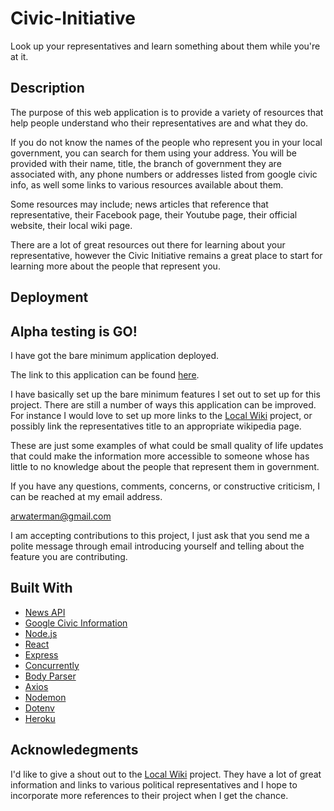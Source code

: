 # Civic-Initiative

Look up your representatives and learn something about them while you're at it.

## Description

The purpose of this web application is to provide a variety of resources that help people understand who their representatives are and what they do.

If you do not know the names of the people who represent you in your local government, you can search for them using your address. You will be provided with their name, title, the branch of government they are associated with, any phone numbers or addresses listed from google civic info, as well some links to various resources available about them.

Some resources may include; news articles that reference that representative, their Facebook page, their Youtube page, their official website, their local wiki page.

There are a lot of great resources out there for learning about your representative, however the Civic Initiative remains a great place to start for learning more about the people that represent you.

## Deployment



## Alpha testing is GO!

I have got the bare minimum application deployed.

The link to this application can be found [here](https://civic-initiative.herokuapp.com/).

I have basically set up the bare minimum features I set out to set up for this project. There are still a number of ways this application can be improved. For instance I would love to set up more links to the [Local Wiki]() project, or possibly link the representatives title to an appropriate wikipedia page.

These are just some examples of what could be small quality of life updates that could make the information more accessible to someone whose has little to no knowledge about the people that represent them in government.

If you have any questions, comments, concerns, or constructive criticism, I can be reached at my email address.

arwaterman@gmail.com

I am accepting contributions to this project, I just ask that you send me a polite message through email introducing yourself and telling about the feature you are contributing.

## Built With

 - [News API](https://newsapi.org/)
 - [Google Civic Information](https://developers.google.com/civic-information/)
 - [Node.js]()
 - [React]()
 - [Express]()
 - [Concurrently]()
 - [Body Parser]()
 - [Axios]()
 - [Nodemon]()
 - [Dotenv]()
 - [Heroku]()

## Acknowledegments

I'd like to give a shout out to the [Local Wiki]() project. They have a lot of great information and links to various political representatives and I hope to incorporate more references to their project when I get the chance.